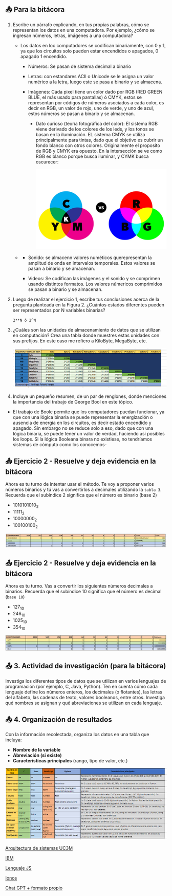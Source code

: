 ## 📤 Para la bitácora

1. Escribe un párrafo explicando, en tus propias palabras, cómo se representan los datos en una computadora. Por ejemplo, ¿cómo se ingresan números, letras, imágenes a una computadora?

    
    - Los datos en loc computadores se codifican binariamente, con 0 y 1, ya que los circuitos solo pueden estar encendidos o apagados, 0 apagado 1 encendido.

        - Números: Se pasan de sistema decimal a binario

        - Letras: con estandares ACII o Unicode se le asigna un valor numérico a la letra, luego este se pasa a binario y se almacena.

        - Imágenes: Cáda pixel tiene un color dado por RGB (RED GREEN BLUE, el más usado para pantallas) ó CMYK, estos se representan por códigos de números asociados a cada color, es decir en RGB, un valor de rojo, uno de verde, y uno de azul, estos números se pasan a binario y se almacenan.
            - Dato curioso (teoría fotográfica del color): El sistema RGB viene derivado de los colores de los leds, y los tonos se basan en la iluminación. EL sistema CMYK se utiliza principalmente para tintas, dado que el objetivo es cubrir un fondo blanco con otros colores. Originalmente el proposito de RGB y CMYK era opuesto. En la intersección se ve como RGB es blanco porque busca iluminar, y CYMK busca oscurecer:

                ![colores](./images/img1.jpg)
    
    - 
         - Sonido: se almacenn valores numéticos querepresentan la amplitud de onda en intervalos temporales. Estos valores se pasan a binario y se amacenan.

        -  Videos: Se codifican las imágenes y el sonido y se comprimen usando distintos formatos. Los valores númericos comprimidos se pasan a binario y se almacenan.


2. Luego de realizar el ejercicio 1, escribe tus conclusiones acerca de la pregunta planteada en la Figura 2. ¿Cuántos estados diferentes pueden ser representados por N variables binarias?


    ```
    2**N ó 2^N
    ```

3. ¿Cuáles son las unidades de almacenamiento de datos que se utilizan en computación? Crea una tabla donde muestres estas unidades con sus prefijos. En este caso me refiero a KiloByte, MegaByte, etc. 

    ![Tabla](./images/img2.png)


4. Incluye un pequeño resumen, de un par de renglones, donde menciones la importancia del trabajo de George Bool en este tópico.

-  El trabajo de Boole permite que los computadores puedan funcionar, ya que con una lógica binaria se puede representar la energización o ausencia de energía en los circuitos, es decir estado encendido y apagado. Sin embargo no se reduce solo a eso, dado que con una lógica binaria, se puede tener un valor de verdad, haciendo así posibles los loops. Si la lógica Booleana binara no existiese, no tendríamos sistemas de cómputo como los conocemos-


## 📤 Ejercicio 2 - Resuelve y deja evidencia en la bitácora

Ahora es tu turno de intentar usar el método. Te voy a proponer varios números binarios y tú vas a convertirlos a decimales utilizando la `tabla 3`. Recuerda que el subíndice 2 significa que el número es binario (base 2)

- $1010101010_2$
- $11111_2$
- $10000000_2$
- $100100100_2$

![tabla](./images/img4.png)

## 📤 Ejercicio 2 - Resuelve y deja evidencia en la bitácora

Ahora es tu turno. Vas a convertir los siguientes  números decimales a binarios. Recuerda que el subíndice 10 significa que el número es decimal (`base 10`)

- $127_{10}$
- $246_{10}$
- $1025_{10}$
- $354_{10}$

![tabla](./images/img5.png)

## 📤 **3. Actividad de investigación (para la bitácora)**

Investiga los diferentes tipos de datos que se utilizan en varios lenguajes de programación (por ejemplo, C, Java, Python). Ten en cuenta cómo cada lenguaje define los números enteros, los decimales (o flotantes), las letras del alfabeto, las cadenas de texto, valores booleanos, entre otros. Investiga qué nombres se asignan y qué abreviaciones se utilizan en cada lenguaje.

## 📤 **4. Organización de resultados**

Con la información recolectada, organiza los datos en una tabla que incluya:

- **Nombre de la variable**
- **Abreviación (si existe)**
- **Características principales** (rango, tipo de valor, etc.)

![3 y 4](./images/img3.png)

[Arquitectura de sistemas UC3M](https://www.it.uc3m.es/pbasanta/asng/course_notes/data_types_es.html)


[IBM](https://www.ibm.com/docs/es/iis/11.5?topic=jrules-basic-java-types-methods)

[Lenguaje JS](https://lenguajejs.com/javascript/tipos/que-son/)

[Ionos](https://www.ionos.mx/digitalguide/paginas-web/desarrollo-web/python-data-types/)

[Chat GPT + formato propio](https://chatgpt.com/c/67a60c34-1180-800a-a46f-a85d174a4432)